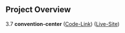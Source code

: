 ## Project Overview
3.7 **convention-center** ([Code-Link](https://github.com/asif93-138/convention-center.git)) ([Live-Site](https://asif93-138.github.io/convention-center/))
